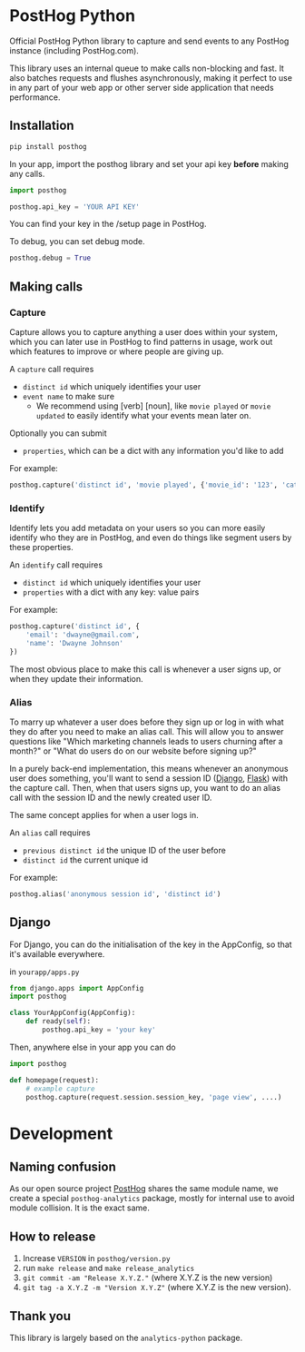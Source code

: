 # PostHog Python

Official PostHog Python library to capture and send events to any PostHog instance (including PostHog.com).

This library uses an internal queue to make calls non-blocking and fast. It also batches requests and flushes asynchronously, making it perfect to use in any part of your web app or other server side application that needs performance.

## Installation 

```bash
pip install posthog
```

In your app, import the posthog library and set your api key **before** making any calls.

```python
import posthog

posthog.api_key = 'YOUR API KEY'
```

You can find your key in the /setup page in PostHog.

To debug, you can set debug mode.
```python
posthog.debug = True
```

## Making calls

### Capture

Capture allows you to capture anything a user does within your system, which you can later use in PostHog to find patterns in usage, work out which features to improve or where people are giving up.

A `capture` call requires
 - `distinct id` which uniquely identifies your user
 - `event name` to make sure 
   - We recommend using [verb] [noun], like `movie played` or `movie updated` to easily identify what your events mean later on.

Optionally you can submit
- `properties`, which can be a dict with any information you'd like to add

For example:
```python
posthog.capture('distinct id', 'movie played', {'movie_id': '123', 'category': 'romcom'})
```

### Identify
Identify lets you add metadata on your users so you can more easily identify who they are in PostHog, and even do things like segment users by these properties.

An `identify` call requires
- `distinct id` which uniquely identifies your user
- `properties` with a dict with any key: value pairs 

For example:
```python
posthog.capture('distinct id', {
    'email': 'dwayne@gmail.com',
    'name': 'Dwayne Johnson'
})
```

The most obvious place to make this call is whenever a user signs up, or when they update their information.

### Alias

To marry up whatever a user does before they sign up or log in with what they do after you need to make an alias call. This will allow you to answer questions like "Which marketing channels leads to users churning after a month?" or "What do users do on our website before signing up?"

In a purely back-end implementation, this means whenever an anonymous user does something, you'll want to send a session ID ([Django](https://stackoverflow.com/questions/526179/in-django-how-can-i-find-out-the-request-session-sessionid-and-use-it-as-a-vari), [Flask](https://stackoverflow.com/questions/15156132/flask-login-how-to-get-session-id)) with the capture call. Then, when that users signs up, you want to do an alias call with the session ID and the newly created user ID.

The same concept applies for when a user logs in.

An `alias` call requires
- `previous distinct id` the unique ID of the user before
- `distinct id` the current unique id

For example:
```python
posthog.alias('anonymous session id', 'distinct id')
```

## Django

For Django, you can do the initialisation of the key in the AppConfig, so that it's available everywhere.

in `yourapp/apps.py`
```python
from django.apps import AppConfig
import posthog

class YourAppConfig(AppConfig):
    def ready(self):
        posthog.api_key = 'your key'
```

Then, anywhere else in your app you can do
```python
import posthog

def homepage(request):
    # example capture
    posthog.capture(request.session.session_key, 'page view', ....)
```

# Development

## Naming confusion

As our open source project [PostHog](https://github.com/PostHog/posthog) shares the same module name, we create a special `posthog-analytics` package, mostly for internal use to avoid module collision. It is the exact same.

## How to release
1. Increase `VERSION` in `posthog/version.py`
2. run `make release` and `make release_analytics`
3. `git commit -am "Release X.Y.Z."` (where X.Y.Z is the new version)
4. `git tag -a X.Y.Z -m "Version X.Y.Z"` (where X.Y.Z is the new version).

## Thank you

This library is largely based on the `analytics-python` package.